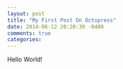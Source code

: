 ```yaml
---
layout: post
title: "My First Post On Octopress"
date: 2014-06-12 20:20:39 -0400
comments: true
categories: 
---
```


Hello World!
